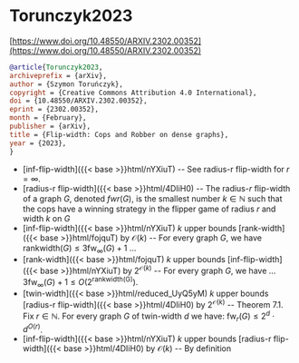 # Torunczyk2023

[https://www.doi.org/10.48550/ARXIV.2302.00352](https://www.doi.org/10.48550/ARXIV.2302.00352)

```bibtex
@article{Torunczyk2023,
archiveprefix = {arXiv},
author = {Szymon Toruńczyk},
copyright = {Creative Commons Attribution 4.0 International},
doi = {10.48550/ARXIV.2302.00352},
eprint = {2302.00352},
month = {February},
publisher = {arXiv},
title = {Flip-width: Cops and Robber on dense graphs},
year = {2023},
}
```
* [inf-flip-width]({{< base >}}html/nYXiuT) -- See radius-r flip-width for $r=\infty$.
* [radius-r flip-width]({{< base >}}html/4DIiH0) -- The radius-$r$ flip-width of a graph $G$, denoted $fwr (G)$, is the smallest number $k \in \mathbb{N}$ such that the cops have a winning strategy in the flipper game of radius $r$ and width $k$ on $G$
* [inf-flip-width]({{< base >}}html/nYXiuT) $k$ upper bounds [rank-width]({{< base >}}html/fojquT) by $\mathcal O(k)$ -- For every graph $G$, we have $\mathrm{rankwidth}(G) \le 3 \mathrm{fw}_\infty(G)+1$ ...
* [rank-width]({{< base >}}html/fojquT) $k$ upper bounds [inf-flip-width]({{< base >}}html/nYXiuT) by $2^{\mathcal O(k)}$ -- For every graph $G$, we have ... $3 \mathrm{fw}_\infty(G)+1 \le O(2^{\mathrm{rankwidth(G)}})$.
* [twin-width]({{< base >}}html/reduced_UyQ5yM) $k$ upper bounds [radius-r flip-width]({{< base >}}html/4DIiH0) by $2^{\mathcal O(k)}$ -- Theorem 7.1. Fix $r \in \mathbb N$. For every graph $G$ of twin-width $d$ we have: $\mathrm{fw}_r(G) \le 2^d \cdot d^{O(r)}$.
* [inf-flip-width]({{< base >}}html/nYXiuT) $k$ upper bounds [radius-r flip-width]({{< base >}}html/4DIiH0) by $\mathcal O(k)$ -- By definition